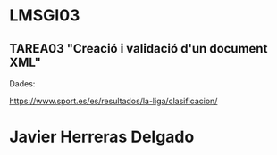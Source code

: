 # LMSGI03
## TAREA03 "Creació i validació d'un document XML"

Dades:

https://www.sport.es/es/resultados/la-liga/clasificacion/

# Javier Herreras Delgado
